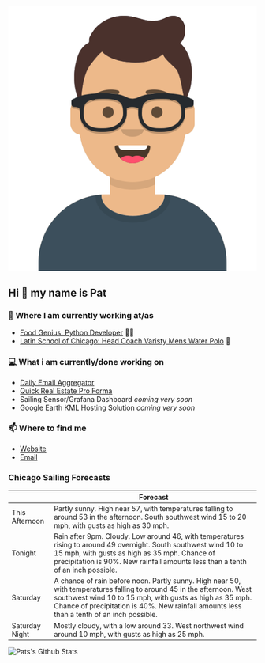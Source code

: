 [![Social banner for p-j-falconer](https://raw.githubusercontent.com/P-J-FALCONER/P-J-FALCONER/master/assets/avataaars.svg)](https://patfalconer.com/)
## Hi :wave: my name is Pat

### 💼 Where I am currently working at/as
- [Food Genius: Python Developer](https://getfoodgenius.com/) 🍔🐍
- [Latin School of Chicago: Head Coach Varisty Mens Water Polo](https://www.latinschool.org/) 🤽


### 💻 What i am currently/done working on
 - [Daily Email Aggregator](https://github.com/P-J-FALCONER/dott_daily_mail)
 - [Quick Real Estate Pro Forma](https://github.com/P-J-FALCONER/henry)
 - Sailing Sensor/Grafana Dashboard *coming very soon*
 - Google Earth KML Hosting Solution *coming very soon*

### 📫 Where to find me
 - [Website](https://patfalconer.com/)
 - [Email](mailto:patrick.j.falconer@gmail.com)


### Chicago Sailing Forecasts
|   | Forecast  |
|---|---|
| This Afternoon | Partly sunny. High near 57, with temperatures falling to around 53 in the afternoon. South southwest wind 15 to 20 mph, with gusts as high as 30 mph. |
| Tonight | Rain after 9pm. Cloudy. Low around 46, with temperatures rising to around 49 overnight. South southwest wind 10 to 15 mph, with gusts as high as 35 mph. Chance of precipitation is 90%. New rainfall amounts less than a tenth of an inch possible. |
| Saturday | A chance of rain before noon. Partly sunny. High near 50, with temperatures falling to around 45 in the afternoon. West southwest wind 10 to 15 mph, with gusts as high as 35 mph. Chance of precipitation is 40%. New rainfall amounts less than a tenth of an inch possible. |
| Saturday Night | Mostly cloudy, with a low around 33. West northwest wind around 10 mph, with gusts as high as 25 mph. |

![Pats's Github Stats](https://github-readme-stats.vercel.app/api?username=p-j-falconer&show_icons=true&theme=radical)
